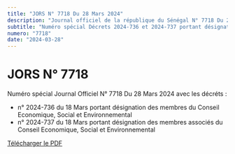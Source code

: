 ```yaml
---
title: "JORS N° 7718 Du 28 Mars 2024"
description: "Journal officiel de la république du Sénégal N° 7718 Du 28 Mars 2024"
subtitle: "Numéro spécial Décrets 2024-736 et 2024-737 portant désignation des membres du Conseil Economique, Social et Environnemental"
numero: "7718"
date: "2024-03-28"
---
```


# JORS N° 7718

Numéro spécial Journal Officiel N° 7718 Du 28 Mars 2024 avec les décréts :

- n° 2024-736 du 18 Mars portant désignation des membres du Conseil Economique, Social et Environnemental
- n° 2024-737 du 18 Mars portant désignation des membres associés du Conseil Economique, Social et Environnemental

<a href="/pdf/jors/JO-7718-du-28-mars-2024.pdf" target="_blank">Télécharger le PDF</a>
